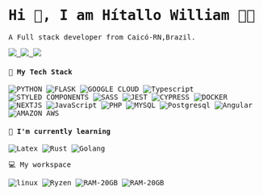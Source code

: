 
<samp>
  <h1> Hi 👋, I am Hítallo William 👨‍💻</h1>
  
  <p>A Full stack developer from Caicó-RN,Brazil.</p>

  <div>
   <a href="https://www.instagram.com/hitallo_william/" target="_blank">
      <img src="https://img.shields.io/badge/Instagram-E4405F?style=for-the-badge&logo=instagram&logoColor=white"/>
    </a>
    <a href="https://www.linkedin.com/in/hitallo-william-825923180/" target="_blank">
      <img src="https://img.shields.io/badge/LinkedIn-0077B5?style=for-the-badge&logo=linkedin&logoColor=white"/>
    </a>
    <a href="mailto:hitallo91@gmail.com" target="_blank">
      <img src="https://img.shields.io/badge/Gmail-D14836?style=for-the-badge&logo=gmail&logoColor=white"/>
    </a>
  </div>

  <div>
    <h4>🔭 My Tech Stack</h4>
    <div>
      <img src="https://img.shields.io/badge/Python-FFD43B?style=for-the-badge&logo=python&logoColor=darkgreen" alt="PYTHON"/>
      <img src="https://img.shields.io/badge/Flask-000000?style=for-the-badge&logo=flask&logoColor=white" alt="FLASK"/>
      <img src="https://img.shields.io/badge/Google_Cloud-4285F4?style=for-the-badge&logo=google-cloud&logoColor=white" alt="GOOGLE CLOUD"/>
      <img src="https://img.shields.io/badge/TypeScript-007ACC?style=for-the-badge&logo=typescript&logoColor=white" alt="Typescript"/>
      <img src="https://img.shields.io/badge/styled--components-DB7093?style=for-the-badge&logo=styled-components&logoColor=white" alt="STYLED COMPONENTS"/>
      <img src="https://img.shields.io/badge/Sass-CC6699?style=for-the-badge&logo=sass&logoColor=white" alt="SASS"/>
      <img src="https://img.shields.io/badge/Jest-C21325?style=for-the-badge&logo=jest&logoColor=white" alt="JEST"/>
      <img src="https://img.shields.io/badge/Cypress-17202C?style=for-the-badge&logo=cypress&logoColor=white" alt="CYPRESS"/>
      <img src="https://img.shields.io/badge/Docker-2CA5E0?style=for-the-badge&logo=docker&logoColor=white" alt="DOCKER"/>
      <img src="https://img.shields.io/badge/next.js-000000?style=for-the-badge&logo=next-dot-js&logoColor=white" alt="NEXTJS"/>
      <img src="https://img.shields.io/badge/JavaScript-323330?style=for-the-badge&logo=javascript&logoColor=F7DF1E" alt="JavaScript"/>
      <img src="https://img.shields.io/badge/PHP-777BB4?style=for-the-badge&logo=php&logoColor=white" alt="PHP"/>
      <img src="https://img.shields.io/badge/MySQL-00000F?style=for-the-badge&logo=mysql&logoColor=white" alt="MYSQL"/>
      <img src="https://img.shields.io/badge/PostgreSQL-316192?style=for-the-badge&logo=postgresql&logoColor=white" alt="Postgresql"/>
      <img src="https://img.shields.io/badge/Angular-DD0031?style=for-the-badge&logo=angular&logoColor=white" alt="Angular"/>
      <img src="https://img.shields.io/badge/Amazon_AWS-232F3E?style=for-the-badge&logo=amazon-aws&logoColor=white" alt="AMAZON AWS"/>
    </div>
  </div>

  <!-- <div>
    <h4>🔭 My Tech knowledge</h4>
    <div>
      <img src="https://img.shields.io/badge/JavaScript-323330?style=for-the-badge&logo=javascript&logoColor=F7DF1E" alt="JavaScript"/>
    </div>
  </div> -->

  <div>
    <h4>🌱 I'm currently learning</h4>
    <div>
      <img src="https://img.shields.io/badge/LaTeX-47A141?style=for-the-badge&logo=LaTeX&logoColor=white" alt="Latex"/>
      <img src="https://img.shields.io/badge/Rust-000000?style=for-the-badge&logo=rust&logoColor=white" alt="Rust"/>
      <img src="https://img.shields.io/badge/Golang-29BEB0?style=for-the-badge&logo=go&logoColor=white" alt="Golang">
    </div>
  </div>

  <p>💻 My workspace</p>
  <div>
    <img src="https://img.shields.io/badge/Linux-98ff98?style=for-the-badge&logo=linux&logoColor=black" alt="linux"/>
    <img src="https://img.shields.io/badge/AMD-Ryzen_5_3500U-ED1C24?style=for-the-badge&logo=amd&logoColor=white" alt="Ryzen"/>
    <img src="https://img.shields.io/badge/RAM-20GB-8A4FFF.svg?&style=for-the-badge&logoColor=white" alt="RAM-20GB"/>
    <img src="https://img.shields.io/badge/MONITOR-LG_29WK600-a50034.svg?&style=for-the-badge&logoColor=white&logo=lg" alt="RAM-20GB"/>
  </div>

  <!-- ![Hitallo's GitHub stats](https://github-readme-stats.vercel.app/api?username=hitallow&count_private=true&show_icons=true&theme=radical) -->

  <!-- [![Top Langs](https://github-readme-stats.vercel.app/api/top-langs/?username=hitallow&layout=compact&count_private=true&hide=Jupyter%20Notebook&theme=radical)](https://github.com/hitallow/github-readme-stats) -->
  
  
</samp>



<!--
**hitallow/hitallow** is a ✨ _special_ ✨ repository because its `README.md` (this file) appears on your GitHub profile.

Here are some ideas to get you started:

- 🔭 I’m currently working on ...
- 🌱 I’m currently learning ...
- 👯 I’m looking to collaborate on ...
- 🤔 I’m looking for help with ...
- 💬 Ask me about ...
- 📫 How to reach me: ...
- 😄 Pronouns: ...
- ⚡ Fun fact: ...
-->



